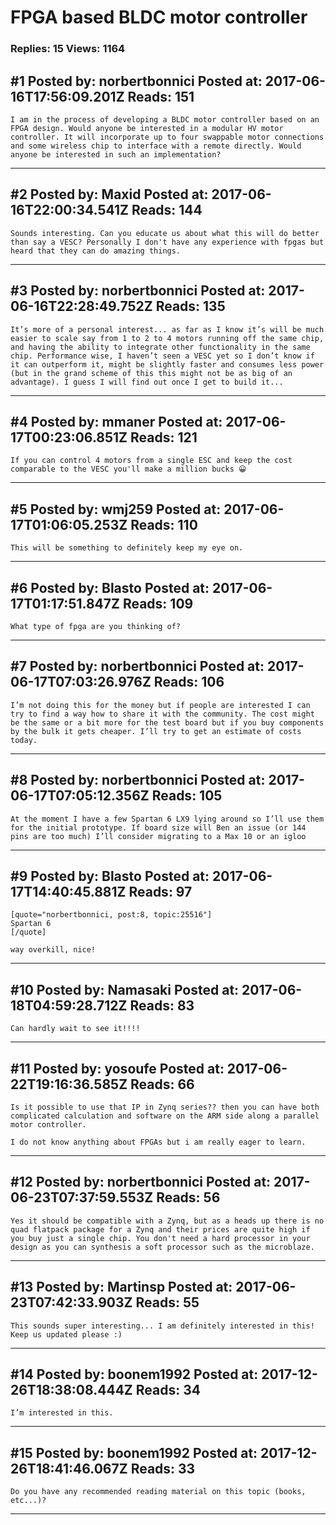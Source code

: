 # FPGA based BLDC motor controller

### Replies: 15 Views: 1164

## \#1 Posted by: norbertbonnici Posted at: 2017-06-16T17:56:09.201Z Reads: 151

```
I am in the process of developing a BLDC motor controller based on an FPGA design. Would anyone be interested in a modular HV motor controller. It will incorporate up to four swappable motor connections and some wireless chip to interface with a remote directly. Would anyone be interested in such an implementation?
```

---
## \#2 Posted by: Maxid Posted at: 2017-06-16T22:00:34.541Z Reads: 144

```
Sounds interesting. Can you educate us about what this will do better than say a VESC? Personally I don't have any experience with fpgas but heard that they can do amazing things.
```

---
## \#3 Posted by: norbertbonnici Posted at: 2017-06-16T22:28:49.752Z Reads: 135

```
It’s more of a personal interest... as far as I know it’s will be much easier to scale say from 1 to 2 to 4 motors running off the same chip, and having the ability to integrate other functionality in the same chip. Performance wise, I haven’t seen a VESC yet so I don’t know if it can outperform it, might be slightly faster and consumes less power (but in the grand scheme of this this might not be as big of an advantage). I guess I will find out once I get to build it...
```

---
## \#4 Posted by: mmaner Posted at: 2017-06-17T00:23:06.851Z Reads: 121

```
If you can control 4 motors from a single ESC and keep the cost comparable to the VESC you'll make a million bucks 😀
```

---
## \#5 Posted by: wmj259 Posted at: 2017-06-17T01:06:05.253Z Reads: 110

```
This will be something to definitely keep my eye on.
```

---
## \#6 Posted by: Blasto Posted at: 2017-06-17T01:17:51.847Z Reads: 109

```
What type of fpga are you thinking of?
```

---
## \#7 Posted by: norbertbonnici Posted at: 2017-06-17T07:03:26.976Z Reads: 106

```
I’m not doing this for the money but if people are interested I can try to find a way how to share it with the community. The cost might be the same or a bit more for the test board but if you buy components by the bulk it gets cheaper. I’ll try to get an estimate of costs today.
```

---
## \#8 Posted by: norbertbonnici Posted at: 2017-06-17T07:05:12.356Z Reads: 105

```
At the moment I have a few Spartan 6 LX9 lying around so I’ll use them for the initial prototype. If board size will Ben an issue (or 144 pins are too much) I’ll consider migrating to a Max 10 or an igloo
```

---
## \#9 Posted by: Blasto Posted at: 2017-06-17T14:40:45.881Z Reads: 97

```
[quote="norbertbonnici, post:8, topic:25516"]
Spartan 6
[/quote]

way overkill, nice!
```

---
## \#10 Posted by: Namasaki Posted at: 2017-06-18T04:59:28.712Z Reads: 83

```
Can hardly wait to see it!!!!
```

---
## \#11 Posted by: yosoufe Posted at: 2017-06-22T19:16:36.585Z Reads: 66

```
Is it possible to use that IP in Zynq series?? then you can have both complicated calculation and software on the ARM side along a parallel motor controller.

I do not know anything about FPGAs but i am really eager to learn.
```

---
## \#12 Posted by: norbertbonnici Posted at: 2017-06-23T07:37:59.553Z Reads: 56

```
Yes it should be compatible with a Zynq, but as a heads up there is no quad flatpack package for a Zynq and their prices are quite high if you buy just a single chip. You don't need a hard processor in your design as you can synthesis a soft processor such as the microblaze.
```

---
## \#13 Posted by: Martinsp Posted at: 2017-06-23T07:42:33.903Z Reads: 55

```
This sounds super interesting... I am definitely interested in this! Keep us updated please :)
```

---
## \#14 Posted by: boonem1992 Posted at: 2017-12-26T18:38:08.444Z Reads: 34

```
I’m interested in this.
```

---
## \#15 Posted by: boonem1992 Posted at: 2017-12-26T18:41:46.067Z Reads: 33

```
Do you have any recommended reading material on this topic (books, etc...)?
```

---
